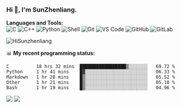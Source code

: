 
### Hi 👋, I'm SunZhenliang.



**Languages and Tools:**  
![C](https://img.shields.io/badge/-00599C?style=flat-square&logo=c&logoColor=white)
![C++](https://img.shields.io/badge/-C++-00599C?style=flat-square&logo=c%2B%2B&logoColor=white)
![Python](https://img.shields.io/badge/-Python-8fcfd1?style=flat-square&logo=Python)
![Shell](https://img.shields.io/badge/-Shell-blasck?style=flat-square&logo=Shell)
![Git](https://img.shields.io/badge/-Git-black?style=flat-square&logo=git)
![VS Code](https://img.shields.io/badge/-VS%20Code-007ACC?style=flat-square&logo=visual-studio-code)
![GitHub](https://img.shields.io/badge/-GitHub-181717?style=flat-square&logo=github)
![GitLab](https://img.shields.io/badge/-GitLab-FCA121?style=flat-square&logo=gitlab)

<img   src="https://github-readme-stats.vercel.app/api?username=HiSunzhenliang&count_private=true&show_icons=true" alt="HiSunzhenliang" />

📊 **My recent programming status:**
<!--START_SECTION:waka-->
```text
C          18 hrs 32 mins  █████████████████▒░░░░░░░   69.72 % 
Python     1 hr 41 mins    █▓░░░░░░░░░░░░░░░░░░░░░░░   06.33 % 
Markdown   1 hr 28 mins    █▒░░░░░░░░░░░░░░░░░░░░░░░   05.52 % 
Other      1 hr 21 mins    █▒░░░░░░░░░░░░░░░░░░░░░░░   05.10 % 
Bash       1 hr 19 mins    █▒░░░░░░░░░░░░░░░░░░░░░░░   04.96 % 
```
<!--END_SECTION:waka-->
[![](https://img.shields.io/ubuntu/v/ubuntu-wallpapers)](https://kubuntu.org/)
![](https://visitor-badge.glitch.me/badge?page_id=HiSunzhenliang.readme)

